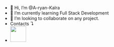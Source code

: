 - 👋 Hi, I’m @A-ryan-Kalra
- 🌱 I’m currently learning Full Stack Development
- 💞️ I’m looking to collaborate on any project.
- Contacts ↴
-  <a href="https://t.me/Bharat_39"><img src="https://upload.wikimedia.org/wikipedia/commons/thumb/8/82/Telegram_logo.svg/2048px-Telegram_logo.svg.png" width="50px"/></a>


<!---
A-ryan-Kalra/A-ryan-Kalra is a ✨ special ✨ repository because its `README.md` (this file) appears on your GitHub profile.
You can click the Preview link to take a look at your changes.
--->
